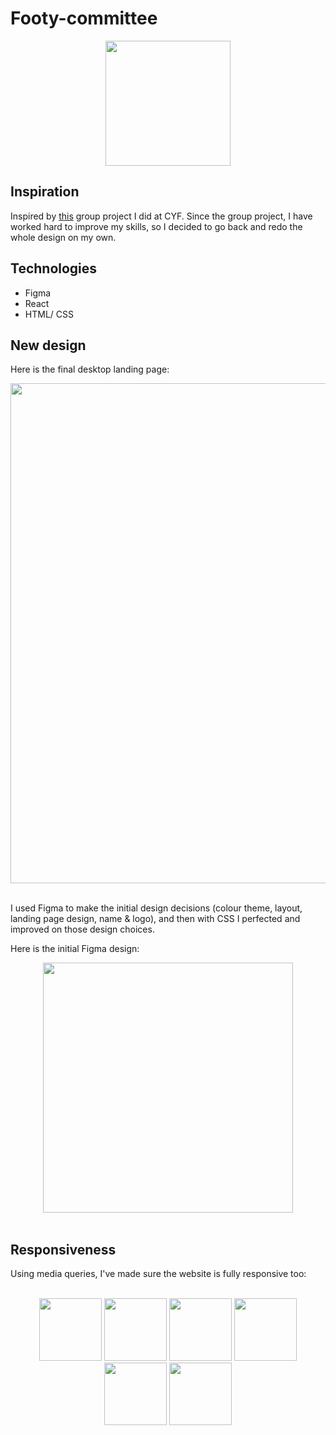 # Footy-committee

<div align="center">
<img align="center" src="https://github.com/ZahraaTayyar/Footy-committee/assets/113244988/31b04faf-845e-48d6-9537-b3a42da63afe" width="200" />
</div>

## Inspiration
Inspired by [this](https://github.com/ZahraaTayyar/Community-Football-Website) group project I did at CYF. Since the group project, I have worked hard to improve my skills, so I decided to go back and redo the whole design on my own.

## Technologies

- Figma
- React
- HTML/ CSS

## New design
<p>Here is the final desktop landing page:</p>
<div align="center">
  <img align="center" src="https://github.com/ZahraaTayyar/Footy-committee/assets/113244988/f7babd92-6e13-4bef-820f-9157e4e7d9bc" width="800" />
</div>
<br/>
<p>I used Figma to make the initial design decisions (colour theme, layout, landing page design, name & logo), and then with CSS I perfected and improved on those design choices.</p>
<p>Here is the initial Figma design:

<div align="center">
  <img align="center" src="https://github.com/ZahraaTayyar/Footy-committee/assets/113244988/5f549e61-14b2-4de7-8c54-6fb825d6a313" width="400" />
</div>

</br>

## Responsiveness
Using media queries, I've made sure the website is fully responsive too:

<br/>

<div align="center">

<img src="https://github.com/ZahraaTayyar/Footy-committee/assets/113244988/68d6ba5e-7e26-4430-b577-7d042f5aa23a" width="100" />

<img src="https://github.com/ZahraaTayyar/Footy-committee/assets/113244988/0fbf6952-db19-4c01-9ede-d158b3a28e82" width="100" />

<img src="https://github.com/ZahraaTayyar/Footy-committee/assets/113244988/b8a86daa-5478-44cc-8d94-e57750464036" width="100" />

<img src="https://github.com/ZahraaTayyar/Footy-committee/assets/113244988/a0e18c78-920f-4eb4-998d-46a9c91b6f93" width="100" />

<img src="https://github.com/ZahraaTayyar/Footy-committee/assets/113244988/40ed2845-f7bf-4d95-ab09-ade8e39907ac" width="100" />

<img src="https://github.com/ZahraaTayyar/Footy-committee/assets/113244988/9217d8da-a6f8-4494-bd16-442493ae4865" width="100" />

</div>

